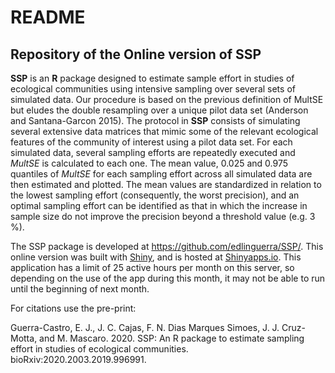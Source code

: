 README
================

## Repository of the Online version of SSP

**SSP** is an **R** package designed to estimate sample effort in
studies of ecological communities using intensive sampling over several
sets of simulated data. Our procedure is based on the previous
definition of MultSE but eludes the double resampling over a unique
pilot data set (Anderson and Santana-Garcon 2015). The protocol in
**SSP** consists of simulating several extensive data matrices that
mimic some of the relevant ecological features of the community of
interest using a pilot data set. For each simulated data, several
sampling efforts are repeatedly executed and *MultSE* is calculated to
each one. The mean value, 0.025 and 0.975 quantiles of *MultSE* for each
sampling effort across all simulated data are then estimated and
plotted. The mean values are standardized in relation to the lowest
sampling effort (consequently, the worst precision), and an optimal
sampling effort can be identified as that in which the increase in
sample size do not improve the precision beyond a threshold value
(e.g. 3 %).

The SSP package is developed at <https://github.com/edlinguerra/SSP/>.
This online version was built with [Shiny](https://shiny.rstudio.com/),
and is hosted at [Shinyapps.io](https://https://www.shinyapps.io). This
application has a limit of 25 active hours per month on this server, so
depending on the use of the app during this month, it may not be able to
run until the beginning of next month.

For citations use the pre-print:

Guerra-Castro, E. J., J. C. Cajas, F. N. Dias Marques Simoes, J. J.
Cruz-Motta, and M. Mascaro. 2020. SSP: An R package to estimate sampling
effort in studies of ecological communities.
bioRxiv:2020.2003.2019.996991.
